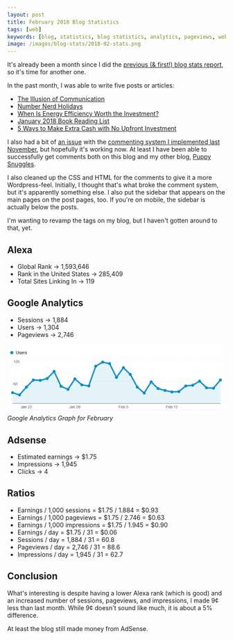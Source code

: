 ```yaml
---
layout: post
title: February 2018 Blog Statistics
tags: [web]
keywords: [blog, statistics, blog statistics, analytics, pageviews, webmaster, webmaster tools, alexa, google]
image: /images/blog-stats/2018-02-stats.png
---
```


It's already been a month since I did the [previous (& first!) blog stats report](https://hendrixjoseph.github.io/january-2018-blog-statistics/), so it's time for another one.

In the past month, I was able to write five posts or articles:

* [The Illusion of Communication](http://hendrixjoseph.github.io/the-illusion-of-communication/)
* [Number Nerd Holidays](http://hendrixjoseph.github.io/number-nerd-holidays/)
* [When Is Energy Efficiency Worth the Investment?](http://hendrixjoseph.github.io/when-is-energy-efficiency-worth-the-investment/)
* [January 2018 Book Reading List](http://hendrixjoseph.github.io/january-2018-book-reading-list/)
* [5 Ways to Make Extra Cash with No Upfront Investment](http://hendrixjoseph.github.io/5-ways-to-make-extra-cash-with-no-upfront-investment/)

I also had a bit of [an issue](https://github.com/eduardoboucas/staticman/issues/176) with the [commenting system I implemented last November](http://hendrixjoseph.github.io/new-commenting-system-staticman/), but hopefully it's working now. At least I have been able to successfully get comments both on this blog and my other blog, [Puppy Snuggles](http://www.puppy-snuggles.com/).

I also cleaned up the CSS and HTML for the comments to give it a more Wordpress-feel. Initially, I thought that's what broke the comment system, but it's apparently something else. I also put the sidebar that appears on the main pages on the post pages, too. If you're on mobile, the sidebar is actually below the posts.

I'm wanting to revamp the tags on my blog, but I haven't gotten around to that, yet.

## Alexa

* Global Rank &rarr; 1,593,646
* Rank in the United States &rarr; 285,409
* Total Sites Linking In &rarr; 119

## Google Analytics

* Sessions &rarr; 1,884
* Users &rarr; 1,304
* Pageviews &rarr; 2,746

![Google Analytics Graph for February](/images/blog-stats/2018-02-stats.png)
*Google Analytics Graph for February*

## Adsense

* Estimated earnings &rarr; $1.75
* Impressions &rarr; 1,945
* Clicks &rarr; 4

## Ratios

* Earnings / 1,000 sessions = $1.75 / 1.884 = $0.93
* Earnings / 1,000 pageviews = $1.75 / 2.746 = $0.63
* Earnings / 1,000 impressions = $1.75 / 1.945 = $0.90
* Earnings / day = $1.75 / 31 = $0.06
* Sessions / day = 1,884 / 31 = 60.8
* Pageviews / day = 2,746 / 31 = 88.6
* Impressions / day = 1,945 / 31 = 62.7

## Conclusion

What's interesting is despite having a lower Alexa rank (which is good) and an increased number of sessions, pageviews, and impressions, I made 9&cent; less than last month. While 9&cent; doesn't sound like much, it is about a 5% difference.

At least the blog still made money from AdSense.
